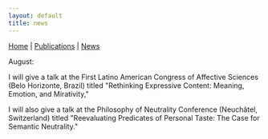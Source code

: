 ```yaml
---
layout: default
title: news
---
```

[Home](index.md) | [Publications](publications.md) | [News](news.md)

August:

I will give a talk at the First Latino American Congress of Affective Sciences (Belo Horizonte, Brazil) titled "Rethinking Expressive Content: Meaning, Emotion, and Mirativity," 

I will also give a talk at the Philosophy of Neutrality Conference (Neuchâtel, Switzerland) titled "Reevaluating Predicates of Personal Taste: The Case for Semantic Neutrality."
